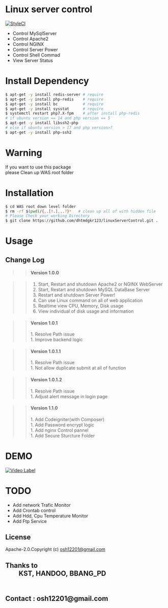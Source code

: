 Linux server control
=
[![StyleCI](https://github.styleci.io/repos/118418973/shield?branch=master)](https://github.styleci.io/repos/118418973)
+ Control MySqlServer
+ Control Apache2
+ Control NGINX
+ Control Server Power
+ Control Shell Commad
+ View Server Status


Install Dependency
=
```bash
$ apt-get -y install redis-server # require
$ apt-get -y install php-redis    # require
$ apt-get -y install bc           # require
$ apt-get -y install sysstat      # require
$ systemctl restart php7.X-fpm    # after install php-redis
# if ubuntu version == 14 and php version == 5
$ apt-get -y install libssh2-php
# else if ubuntu version > 17 and php version>7
$ apt-get -y install php-ssh2
```
<h1 >Warning</h1>
If you want to use this package <br>
please Clean up WAS root folder


Installation
=
```bash
$ cd WAS root down level folder 
$ rm -rf $(pwd)/{,.[!.],..?}*   # clean up all of with hidden file
# Please Check your working Directory
$ git clone https://github.com/dhtmdgkr123/linuxServerControl.git .
```


Usage
=

<h2>Change Log</h2>

>><h4>Version 1.0.0</h5>

>>1. Start, Restart and shutdown Apache2 or NGINX WebServer<br />
>>1. Start, Restart and shutdown MySQL DataBase Server<br />
>>1. Restart and shutdown Server Power!<br />
>>1. Can use Linux command on all of web application  <br />
>>1. Realtime view CPU, Memory, Disk usage <br />
>>1. View individual of disk usage and information <br />

>><h4>Version 1.0.1</h4>
>>1. Resolve Path issue<br />
>>1. Improve backend logic<br />

>><h4>Version 1.0.1.1</h4>
>>1. Resolve Path issue<br />
>>1. Not allow duplicate submit at all of function<br />

>><h4>Version 1.0.1.2</h4>
>>1. Resolve Path issue<br />
>>1. Adjust alert message in login page <br />

>><h4>Version 1.1.0</h4>
>>1. Add Codeigniter(with Composer)<br />
>>1. Add Password encrypt logic<br />
>>1. Add nginx Control pannel<br />
>>1. Add Secure Sturcture Folder<br />

DEMO
=
[![Video Label](https://img.youtube.com/vi/uINxfSVLfVQ/0.jpg)](https://youtu.be/uINxfSVLfVQ)

TODO
=
- Add network Trafic Monitor
- Add Crontab control
- Add Hdd, Cpu Temperature Monitor
- Add Ftp Service

License
-
Apache-2.0.Copyright (c) osh12201@gmail.com

<h2>Thanks to<br />&emsp;&emsp;KST,&nbsp;HANDOO,&nbsp;BBANG_PD<br /><br /></h2>

<h2>Contact : osh12201@gmail.com</h2>   
